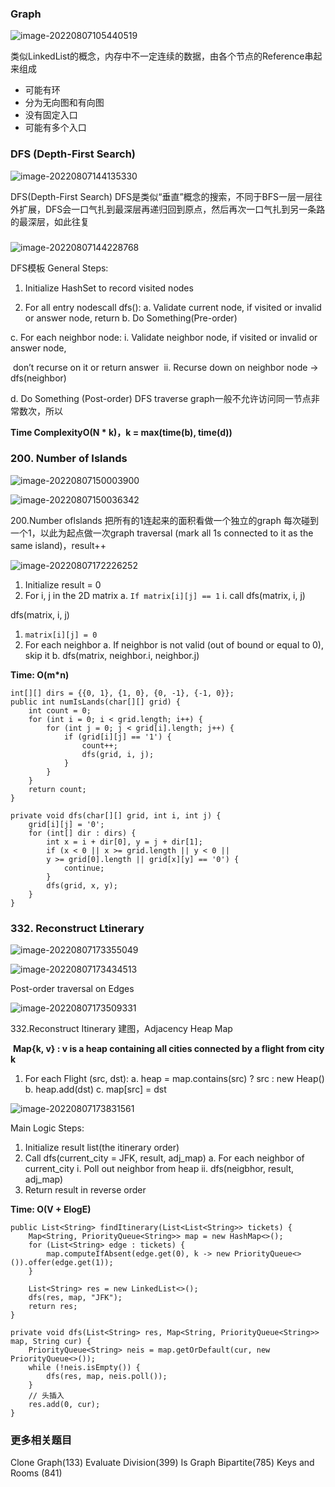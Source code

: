 ### Graph

![image-20220807105440519](assets/image-20220807105440519.png)

类似LinkedList的概念，内存中不一定连续的数据，由各个节点的Reference串起来组成

- 可能有环
- 分为无向图和有向图
- 没有固定入口
- 可能有多个入口



### DFS (Depth-First Search)

![image-20220807144135330](assets/image-20220807144135330.png)

DFS(Depth-First Search)
DFS是类似“垂直”概念的搜索，不同于BFS一层一层往外扩展，DFS会一口气扎到最深层再递归回到原点，然后再次一口气扎到另一条路的最深层，如此往复



### 

![image-20220807144228768](assets/image-20220807144228768.png)

DFS模板
General Steps:
1. Initialize HashSet to record visited nodes

2. For all entry nodescall dfs():
    a. Validate current node, if visited or invalid or answer node, return 
    b. Do Something(Pre-order) 

  c. For each neighbor node:
         i. Validate neighbor node, if visited or invalid or answer node, 

  ​          don’t recurse on it or return answer
  ​       ii. Recurse down on neighbor node → dfs(neighbor)

  d. Do Something (Post-order)
  DFS traverse graph一般不允许访问同一节点非常数次，所以

  **Time ComplexityO(N * k)，k = max(time(b), time(d))**



### 200. Number of Islands

![image-20220807150003900](assets/image-20220807150003900.png)

![image-20220807150036342](assets/image-20220807150036342.png)

200.Number oflslands
把所有的1连起来的面积看做一个独立的graph
每次碰到一个1，以此为起点做一次graph traversal (mark all 1s connected to it as the same island)，result++

![image-20220807172226252](assets/image-20220807172226252.png)

1. Initialize result = 0
2. For i, j in the 2D matrix 
    a. `If matrix[i][j] == 1`
       i. call dfs(matrix, i, j)

dfs(matrix, i, j)

1. `matrix[i][j] = 0`
2. For each neighbor
       a. If neighbor is not valid (out of bound or equal to 0), skip it 
       b. dfs(matrix, neighbor.i, neighbor.j)
   

**Time: O(m*n)**

```
int[][] dirs = {{0, 1}, {1, 0}, {0, -1}, {-1, 0}};
public int numIsLands(char[][] grid) {
    int count = 0;
    for (int i = 0; i < grid.length; i++) {
        for (int j = 0; j < grid[i].length; j++) {
            if (grid[i][j] == '1') {
                count++;
                dfs(grid, i, j);
            }
        }
    }
    return count;
}

private void dfs(char[][] grid, int i, int j) {
    grid[i][j] = '0';
    for (int[] dir : dirs) {
        int x = i + dir[0], y = j + dir[1];
        if (x < 0 || x >= grid.length || y < 0 || 
        y >= grid[0].length || grid[x][y] == '0') {
            continue;
        }
        dfs(grid, x, y);
    }
}
```



### 332. Reconstruct Ltinerary

![image-20220807173355049](assets/image-20220807173355049.png)

![image-20220807173434513](assets/image-20220807173434513.png)

Post-order traversal on Edges

![image-20220807173509331](assets/image-20220807173509331.png)

332.Reconstruct Itinerary
     建图，Adjacency Heap Map

​     **Map{k,  v} : v is a heap containing all cities connected by a flight from city k**

1. For each Flight (src, dst):
    a. heap = map.contains(src) ? src : new Heap() 
    b. heap.add(dst) 
    c. map[src] = dst 



 ![image-20220807173831561](assets/image-20220807173831561.png)

Main Logic Steps:
1. Initialize result list(the itinerary order)
2. Call dfs(current_city = JFK, result, adj_map)
  a.  For each neighbor of current_city
            i. Poll out neighbor from heap 
            ii. dfs(neigbhor, result, adj_map)
3. Return result in reverse order

**Time: O(V + ElogE)** 

```
public List<String> findItinerary(List<List<String>> tickets) {
    Map<String, PriorityQueue<String>> map = new HashMap<>();
    for (List<String> edge : tickets) {
        map.computeIfAbsent(edge.get(0), k -> new PriorityQueue<>()).offer(edge.get(1));
    }

    List<String> res = new LinkedList<>();
    dfs(res, map, "JFK");
    return res;
}

private void dfs(List<String> res, Map<String, PriorityQueue<String>> map, String cur) {
    PriorityQueue<String> neis = map.getOrDefault(cur, new PriorityQueue<>());
    while (!neis.isEmpty()) {
        dfs(res, map, neis.poll());
    }
    // 头插入
    res.add(0, cur);
}

```



### 更多相关题目
Clone Graph(133)
Evaluate Division(399)
Is Graph Bipartite(785) Keys and Rooms (841)
